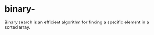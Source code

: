 # binary-
Binary search is an efficient algorithm for finding a specific element in a sorted array.

